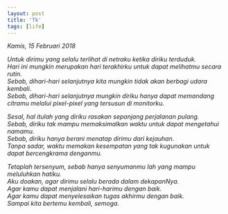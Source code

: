 ```yaml
---
layout: post
title: 'Tk'
tags: [life]
---
```


*Kamis, 15 Februari 2018*

*Untuk dirimu yang selalu terlihat di netraku ketika diriku terduduk.  
Hari ini mungkin merupakan hari terakhirku untuk dapat melihatmu secara rutin.  
Sebab, dihari-hari selanjutnya kita mungkin tidak akan berbagi udara kembali.  
Sebab, dihari-hari selanjutnya mungkin diriku hanya dapat memandang citramu melalui pixel-pixel yang tersusun di monitorku.*


*Sesal, hal itulah yang diriku rasakan sepanjang perjalanan pulang.  
Sebab, diriku tak mampu memaksimalkan waktu untuk dapat mengetahui namamu.  
Sebab, diriku hanya berani menatap dirimu dari kejauhan.  
Tanpa sadar, waktu memakan kesempatan yang tak kugunakan untuk dapat bercengkrama denganmu.*

*Tetaplah tersenyum, sebab hanya senyumanmu lah yang mampu meluluhkan hatiku.  
Aku doakan, agar dirimu selalu berada dalam dekapanNya.  
Agar kamu dapat menjalani hari-harimu dengan baik.  
Agar kamu dapat menyelesaikan tugas akhirmu dengan baik.  
Sampai kita bertemu kembali, semoga.*



